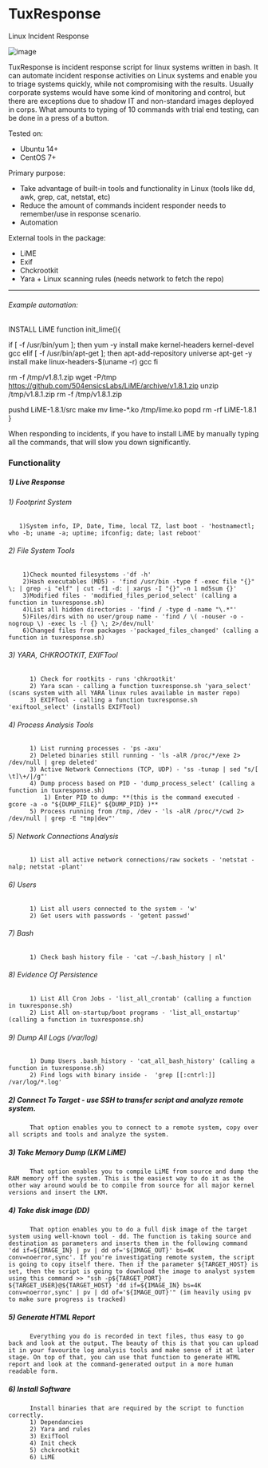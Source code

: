 # TuxResponse
Linux Incident Response

![image](https://user-images.githubusercontent.com/13645356/64132606-3a363200-cdd1-11e9-83f9-b1d697af2cf0.png)

TuxResponse is incident response script for linux systems written in bash. It can automate incident response activities on Linux systems and enable you to triage systems quickly, while not compromising with the results. Usually corporate systems would have some kind of monitoring and control, but there are exceptions due to shadow IT and non-standard images deployed in corps. 
What amounts to typing of 10 commands with trial end testing, can be done in a press of a button.

Tested on:
- Ubuntu 14+
- CentOS 7+

Primary purpose:
- Take advantage of built-in tools and functionality in Linux (tools like dd, awk, grep, cat, netstat, etc)
- Reduce the amount of commands incident responder needs to remember/use in response scenario.
- Automation

External tools in the package: 
- LiME
- Exif
- Chckrootkit
- Yara + Linux scanning rules (needs network to fetch the repo)

________________________________________________________

###### Example automation:

INSTALL LiME
function init_lime(){

  if [ -f /usr/bin/yum ]; then
    yum -y install make kernel-headers kernel-devel gcc
  elif [ -f /usr/bin/apt-get ]; then
    apt-add-repository universe
    apt-get -y install make linux-headers-$(uname -r) gcc
  fi

  rm -f /tmp/v1.8.1.zip
  wget -P/tmp https://github.com/504ensicsLabs/LiME/archive/v1.8.1.zip
  unzip /tmp/v1.8.1.zip
  rm -f /tmp/v1.8.1.zip

  pushd LiME-1.8.1/src
    make
    mv lime-*.ko /tmp/lime.ko
  popd
  rm -rf LiME-1.8.1
}

When responding to incidents, if you have to install LiME by manually typing all the commands, that will slow you down 
significantly.

### Functionality

#####  1) Live Response
###### 1) Footprint System
       1)System info, IP, Date, Time, local TZ, last boot - 'hostnamectl; who -b; uname -a; uptime; ifconfig; date; last reboot'
###### 2) File System Tools
        1)Check mounted filesystems -'df -h'
        2)Hash executables (MD5) - 'find /usr/bin -type f -exec file "{}" \; | grep -i "elf" | cut -f1 -d: | xargs -I "{}" -n 1 md5sum {}'
        3)Modified files - 'modified_files_period_select' (calling a function in tuxresponse.sh)
        4)List all hidden directories - 'find / -type d -name "\.*"'
        5)Files/dirs with no user/group name - 'find / \( -nouser -o -nogroup \) -exec ls -l {} \; 2>/dev/null'
        6)Changed files from packages -'packaged_files_changed' (calling a function in tuxresponse.sh)

###### 3) YARA, CHKROOTKIT, EXIFTool
          1) Check for rootkits - runs 'chkrootkit'
          2) Yara scan - calling a function tuxresponse.sh 'yara_select' (scans system with all YARA linux rules available in master repo)
          3) EXIFTool - calling a function tuxresponse.sh 'exiftool_select' (installs EXIFTool)
###### 4) Process Analysis Tools 
          1) List running processes - 'ps -axu'
          2) Deleted binaries still running - 'ls -alR /proc/*/exe 2> /dev/null | grep deleted'
          3) Active Network Connections (TCP, UDP) - 'ss -tunap | sed "s/[ \t]\+/|/g"'
          4) Dump process based on PID - 'dump_process_select' (calling a function in tuxresponse.sh)
              1) Enter PID to dump: **(this is the command executed - gcore -a -o "${DUMP_FILE}" ${DUMP_PID} )**
          5) Process running from /tmp, /dev - 'ls -alR /proc/*/cwd 2> /dev/null | grep -E "tmp|dev"'
###### 5) Network Connections Analysis
          1) List all active network connections/raw sockets - 'netstat -nalp; netstat -plant'
          
###### 6) Users
          1) List all users connected to the system - 'w' 
          2) Get users with passwords - 'getent passwd'

###### 7) Bash 
          1) Check bash history file - 'cat ~/.bash_history | nl'
          
###### 8) Evidence Of Persistence 
          1) List All Cron Jobs - 'list_all_crontab' (calling a function in tuxresponse.sh)
          2) List All on-startup/boot programs - 'list_all_onstartup' (calling a function in tuxresponse.sh)
       
###### 9) Dump All Logs (/var/log)
          1) Dump Users .bash_history - 'cat_all_bash_history' (calling a function in tuxresponse.sh)
          2) Find logs with binary inside -  'grep [[:cntrl:]] /var/log/*.log'

##### 2) Connect To Target - use SSH to transfer script and analyze remote system.
          That option enables you to connect to a remote system, copy over all scripts and tools and analyze the system.
          
##### 3) Take Memory Dump (LKM LiME)
          That option enables you to compile LiME from source and dump the RAM memory off the system. This is the easiest way to do it as the other way around would be to compile from source for all major kernel versions and insert the LKM.

##### 4) Take disk image (DD)
          That option enables you to do a full disk image of the target system using well-known tool - dd. The function is taking source and destination as parameters and inserts them in the following command 'dd if=${IMAGE_IN} | pv | dd of='${IMAGE_OUT}' bs=4K conv=noerror,sync'. If you're investigating remote system, the script is going to copy itself there. Then if the parameter ${TARGET_HOST} is set, then the script is going to download the image to analyst system using this command >> "ssh -p${TARGET_PORT} ${TARGET_USER}@${TARGET_HOST} 'dd if=${IMAGE_IN} bs=4K conv=noerror,sync' | pv | dd of='${IMAGE_OUT}'" (im heavily using pv to make sure progress is tracked)
          
##### 5) Generate HTML Report
          Everything you do is recorded in text files, thus easy to go back and look at the output. The beauty of this is that you can upload it in your favourite log analysis tools and make sense of it at later stage. On top of that, you can use that function to generate HTML report and look at the command-generated output in a more human readable form.

##### 6) Install Software
          Install binaries that are required by the script to function correctly.
          1) Dependancies
          2) Yara and rules
          3) ExifTool
          4) Init check
          5) chckrootkit
          6) LiME
          



